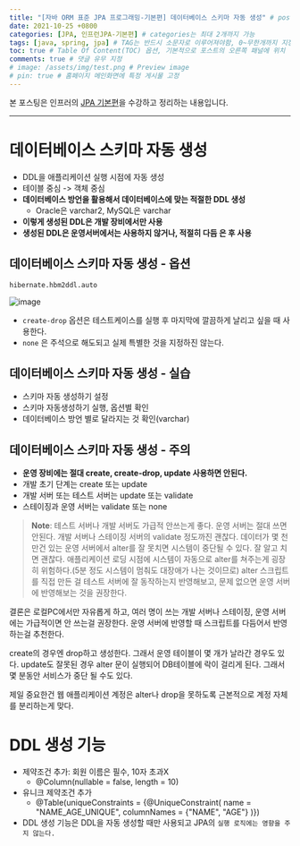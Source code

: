 ```yaml
---
title: "[자바 ORM 표준 JPA 프로그래밍-기본편] 데이터베이스 스키마 자동 생성" # post의 layout이 기본적으로 post로 설정되어있어서 Front Matter에 따로 layout변수를 만들어 주지 않아도 됨
date: 2021-10-25 +0800
categories: [JPA, 인프런JPA-기본편] # categories는 최대 2개까지 가능
tags: [java, spring, jpa] # TAG는 반드시 소문자로 이루어져야함, 0~무한개까지 지정 가능
toc: true # Table Of Content(TOC) 옵션, 기본적으로 포스트의 오른쪽 패널에 위치
comments: true # 댓글 유무 지정
# image: /assets/img/test.png # Preview image
# pin: true # 홈페이지 메인화면에 특정 게시물 고정
---
```


본 포스팅은 인프러의 [JPA 기본편](https://www.inflearn.com/course/ORM-JPA-Basic#)을 수강하고 정리하는 내용입니다.

<hr>

# 데이터베이스 스키마 자동 생성
- DDL을 애플리케이션 실행 시점에 자동 생성
- 테이블 중심 -> 객체 중심
- <b>데이터베이스 방언을 활용해서 데이터베이스에 맞는 적절한
DDL 생성</b>
  - Oracle은 varchar2, MySQL은 varchar
- <b>이렇게 생성된 DDL은 개발 장비에서만 사용</b>
- <b>생성된 DDL은 운영서버에서는 사용하지 않거나, 적절히 다듬
은 후 사용</b>

## 데이터베이스 스키마 자동 생성 - 옵션
`hibernate.hbm2ddl.auto`

![image](https://user-images.githubusercontent.com/44339530/138655529-145a69bf-f9e3-4ddf-b653-57b557797b6f.png)

- `create-drop` 옵션은 테스트케이스를 실행 후 마지막에 깔끔하게 날리고 싶을 때 사용한다.
- `none` 은 주석으로 해도되고 실제 특별한 것을 지정하진 않는다.

## 데이터베이스 스키마 자동 생성 - 실습
- 스키마 자동 생성하기 설정
- 스키마 자동생성하기 실행, 옵션별 확인
- 데이터베이스 방언 별로 달라지는 것 확인(varchar)

## 데이터베이스 스키마 자동 생성 - 주의
- <b>운영 장비에는 절대 create, create-drop, update 사용하면
안된다.</b>
- 개발 초기 단계는 create 또는 update
- 개발 서버 또는 테스트 서버는 update 또는 validate
- 스테이징과 운영 서버는 validate 또는 none


> **Note**: 테스트 서버나 개발 서버도 가급적 안쓰는게 좋다. 운영 서버는 절대 쓰면 안된다. 개발 서버나 스테이징 서버의 validate 정도까진 괜찮다. 데이터가 몇 천만건 있는 운영 서버에서 alter를 잘 못치면 시스템이 중단될 수 있다. 잘 알고 치면 괜찮다. 애플리케이션 로딩 시점에 시스템이 자동으로 alter를 쳐주는게 굉장히 위험하다.(5분 정도 시스템이 멈춰도 대장애가 나는 것이므로) alter 스크립트를 직접 만든 걸 테스트 서버에 잘 동작하는지 반영해보고, 문제 없으면 운영 서버에 반영해보는 것을 권장한다.

결론은 로컬PC에서만 자유롭게 하고, 여러 명이 쓰는 개발 서버나 스테이징, 운영 서버에는 가급적이면 안 쓰는걸 권장한다. 운영 서버에 반영할 때 스크립트를 다듬어서 반영하는걸 추천한다.

create의 경우엔 drop하고 생성한다. 그래서 운영 테이블이 몇 개가 날라간 경우도 있다. update도 잘못된 경우 alter 문이 실행되어 DB테이블에 락이 걸리게 된다. 그래서 몇 분동안 서비스가 중단 될 수도 있다.

제일 중요한건 웹 애플리케이션 계정은 alter나 drop을 못하도록 근본적으로 계정 자체를 분리하는게 맞다.

# DDL 생성 기능
- 제약조건 추가: 회원 이름은 필수, 10자 초과X
  - @Column(nullable = false, length = 10)
- 유니크 제약조건 추가
  - @Table(uniqueConstraints = {@UniqueConstraint( name = "NAME_AGE_UNIQUE",
columnNames = {"NAME", "AGE"} )})
- DDL 생성 기능은 DDL을 자동 생성할 때만 사용되고
JPA의 `실행 로직에는 영향을 주지 않는다.`


